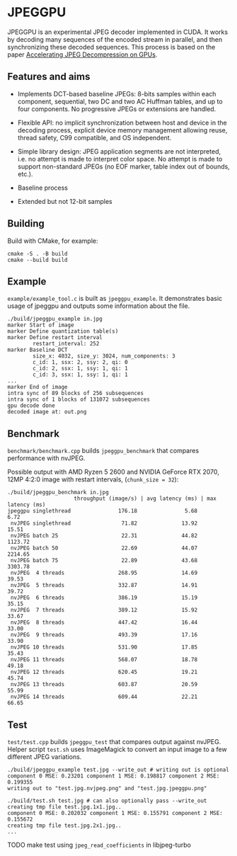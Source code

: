# JPEGGPU

JPEGGPU is an experimental JPEG decoder implemented in CUDA. It works by decoding many sequences of the encoded stream in parallel, and then synchronizing these decoded sequences. This process is based on the paper [Accelerating JPEG Decompression on GPUs](https://arxiv.org/abs/2111.09219).

## Features and aims

- Implements DCT-based baseline JPEGs: 8-bits samples within each component, sequential, two DC and two AC Huffman tables, and up to four components. No progressive JPEGs or extensions are handled.
- Flexible API: no implicit synchronization between host and device in the decoding process, explicit device memory management allowing reuse, thread safety, C99 compatible, and OS independent.
- Simple library design: JPEG application segments are not interpreted, i.e. no attempt is made to interpret color space. No attempt is made to support non-standard JPEGs (no EOF marker, table index out of bounds, etc.).

- Baseline process
- Extended but not 12-bit samples

## Building

Build with CMake, for example:

```shell
cmake -S . -B build
cmake --build build
```

## Example

`example/example_tool.c` is built as `jpeggpu_example`. It demonstrates basic usage of jpeggpu and outputs some information about the file.

```shell
./build/jpeggpu_example in.jpg
marker Start of image
marker Define quantization table(s)
marker Define restart interval
        restart_interval: 252
marker Baseline DCT
        size_x: 4032, size_y: 3024, num_components: 3
        c_id: 1, ssx: 2, ssy: 2, qi: 0
        c_id: 2, ssx: 1, ssy: 1, qi: 1
        c_id: 3, ssx: 1, ssy: 1, qi: 1
...
marker End of image
intra sync of 89 blocks of 256 subsequences
intra sync of 1 blocks of 131072 subsequences
gpu decode done
decoded image at: out.png
```

## Benchmark

`benchmark/benchmark.cpp` builds `jpeggpu_benchmark` that compares performance with nvJPEG.

Possible output with AMD Ryzen 5 2600 and NVIDIA GeForce RTX 2070, 12MP 4:2:0 image with restart intervals, (`chunk_size = 32`):

```shell
./build/jpeggpu_benchmark in.jpg
                     throughput (image/s) | avg latency (ms) | max latency (ms)
jpeggpu singlethread               176.18               5.68               6.72
 nvJPEG singlethread                71.82              13.92              15.51
 nvJPEG batch 25                    22.31              44.82            1123.72
 nvJPEG batch 50                    22.69              44.07            2214.65
 nvJPEG batch 75                    22.89              43.68            3303.78
 nvJPEG  4 threads                 268.95              14.69              39.53
 nvJPEG  5 threads                 332.87              14.91              39.72
 nvJPEG  6 threads                 386.19              15.19              35.15
 nvJPEG  7 threads                 389.12              15.92              33.67
 nvJPEG  8 threads                 447.42              16.44              33.00
 nvJPEG  9 threads                 493.39              17.16              33.90
 nvJPEG 10 threads                 531.90              17.85              35.43
 nvJPEG 11 threads                 568.07              18.78              49.18
 nvJPEG 12 threads                 620.45              19.21              45.74
 nvJPEG 13 threads                 603.87              20.59              55.99
 nvJPEG 14 threads                 609.44              22.21              66.65
```

## Test

`test/test.cpp` builds `jpeggpu_test` that compares output against nvJPEG. Helper script `test.sh` uses ImageMagick to convert an input image to a few different JPEG variations.

```shell
./build/jpeggpu_example test.jpg --write_out # writing out is optional
component 0 MSE: 0.23201 component 1 MSE: 0.198817 component 2 MSE: 0.199355
writing out to "test.jpg.nvjpeg.png" and "test.jpg.jpeggpu.png"

./build/test.sh test.jpg # can also optionally pass --write_out
creating tmp file test.jpg.1x1.jpg..
component 0 MSE: 0.202032 component 1 MSE: 0.155791 component 2 MSE: 0.155672 
creating tmp file test.jpg.2x1.jpg..
...
```

TODO make test using `jpeg_read_coefficients` in libjpeg-turbo

